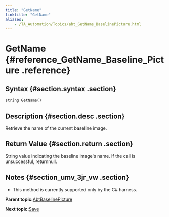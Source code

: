 ```yaml
--- 
title: "GetName"
linktitle: "GetName"
aliases: 
    - /TA_Automation/Topics/abt_GetName_BaselinePicture.html
---
```

# GetName {#reference_GetName_Baseline_Picture .reference}

## Syntax {#section.syntax .section}

`string GetName()`

## Description {#section.desc .section}

Retrieve the name of the current baseline image.

## Return Value {#section.return .section}

String value indicating the baseline image's name. If the call is unsuccessful, returnnull.

## Notes {#section_umv_3jr_vw .section}

-   This method is currently supported only by the C\# harness.

**Parent topic:**[AbtBaselinePicture](../../TA_Automation/Topics/abt_AbtBaselinePicture.html)

**Next topic:**[Save](../../TA_Automation/Topics/abt_Save.html)

